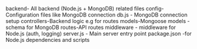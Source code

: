 
backend- All backend (Node.js + MongoDB) related files
    config- Configuration files like MongoDB connection
         db.js - MongoDB connection setup
    controllers-Backend logic e.g for routes
    models-Mongoose models -schema for MongoDB
    routes-API routes
    middleware - middleware for Node.js (auth, logging)
    server.js - Main server entry point
    package.json -for Node.js dependencies and scripts
 
